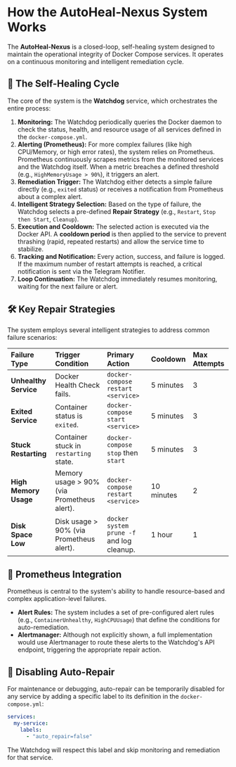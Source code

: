 # How the AutoHeal-Nexus System Works

The **AutoHeal-Nexus** is a closed-loop, self-healing system designed to maintain the operational integrity of Docker Compose services. It operates on a continuous monitoring and intelligent remediation cycle.

## 🔄 The Self-Healing Cycle

The core of the system is the **Watchdog** service, which orchestrates the entire process:

1.  **Monitoring:** The Watchdog periodically queries the Docker daemon to check the status, health, and resource usage of all services defined in the `docker-compose.yml`.
2.  **Alerting (Prometheus):** For more complex failures (like high CPU/Memory, or high error rates), the system relies on Prometheus. Prometheus continuously scrapes metrics from the monitored services and the Watchdog itself. When a metric breaches a defined threshold (e.g., `HighMemoryUsage > 90%`), it triggers an alert.
3.  **Remediation Trigger:** The Watchdog either detects a simple failure directly (e.g., `exited` status) or receives a notification from Prometheus about a complex alert.
4.  **Intelligent Strategy Selection:** Based on the type of failure, the Watchdog selects a pre-defined **Repair Strategy** (e.g., `Restart`, `Stop then Start`, `Cleanup`).
5.  **Execution and Cooldown:** The selected action is executed via the Docker API. A **cooldown period** is then applied to the service to prevent thrashing (rapid, repeated restarts) and allow the service time to stabilize.
6.  **Tracking and Notification:** Every action, success, and failure is logged. If the maximum number of restart attempts is reached, a critical notification is sent via the Telegram Notifier.
7.  **Loop Continuation:** The Watchdog immediately resumes monitoring, waiting for the next failure or alert.

## 🛠️ Key Repair Strategies

The system employs several intelligent strategies to address common failure scenarios:

| Failure Type | Trigger Condition | Primary Action | Cooldown | Max Attempts |
| :--- | :--- | :--- | :--- | :--- |
| **Unhealthy Service** | Docker Health Check fails. | `docker-compose restart <service>` | 5 minutes | 3 |
| **Exited Service** | Container status is `exited`. | `docker-compose start <service>` | 5 minutes | 3 |
| **Stuck Restarting** | Container stuck in `restarting` state. | `docker-compose stop` then `start` | 5 minutes | 3 |
| **High Memory Usage** | Memory usage > 90% (via Prometheus alert). | `docker-compose restart <service>` | 10 minutes | 2 |
| **Disk Space Low** | Disk usage > 90% (via Prometheus alert). | `docker system prune -f` and log cleanup. | 1 hour | 1 |

## 🔗 Prometheus Integration

Prometheus is central to the system's ability to handle resource-based and complex application-level failures.

*   **Alert Rules:** The system includes a set of pre-configured alert rules (e.g., `ContainerUnhealthy`, `HighCPUUsage`) that define the conditions for auto-remediation.
*   **Alertmanager:** Although not explicitly shown, a full implementation would use Alertmanager to route these alerts to the Watchdog's API endpoint, triggering the appropriate repair action.

## 🛑 Disabling Auto-Repair

For maintenance or debugging, auto-repair can be temporarily disabled for any service by adding a specific label to its definition in the `docker-compose.yml`:

```yaml
services:
  my-service:
    labels:
      - "auto_repair=false"
```
The Watchdog will respect this label and skip monitoring and remediation for that service.


